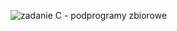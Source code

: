 ![zadanie C - podprogramy zbiorowe](https://github.com/user-attachments/assets/69fea71d-ecb3-4013-90c2-8a686f981d14)
